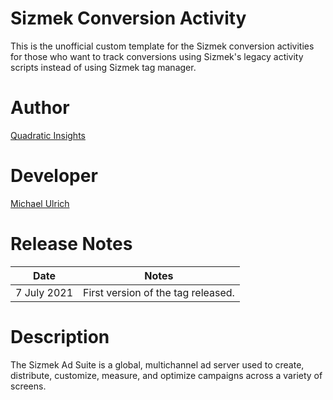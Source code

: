 # Sizmek Conversion Activity 

This is the unofficial custom template for the Sizmek conversion activities for those who want to track conversions using Sizmek's legacy activity scripts instead of using Sizmek tag manager.

# Author
[Quadratic Insights](https://quadraticinsights.com/)

# Developer
[Michael Ulrich](https://github.com/Mikeulrich75) 

# Release Notes
	
| Date  | Notes |
|-------|-------|
| 7 July 2021  | First version of the tag released. |
	
# Description

The Sizmek Ad Suite is a global, multichannel ad server used to create, distribute, customize, measure, and optimize campaigns across a variety of screens.
